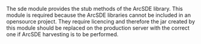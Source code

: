 The sde module provides the stub methods of the ArcSDE library.  This module is required because the ArcSDE libraries cannot be included in
an opensource project.  They require licencing and therefore the jar created by this module should be replaced on the production server
with the correct one if ArcSDE harvesting is to be performed.